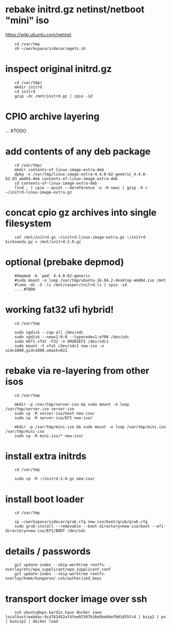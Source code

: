 # rebake initrd.gz netinst/netboot "mini" iso

https://wiki.ubuntu.com/netinst

        cd /var/tmp
        sh ~/workspace/sidecar/wgets.sh

# inspect original initrd.gz

        cd /var/tmp/
        mkdir initrd
        cd initrd
        gzip -dc /mnt/initrd.gz | cpio -id 

# CPIO archive layering

... #TODO

# add contents of any deb package

        cd /var/tmp/
        mkdir contents-of-linux-image-extra-deb
        dpkg -x /var/tmp/linux-image-extra-4.4.0-62-generic_4.4.0-62.83_amd64.deb contents-of-linux-image-extra-deb
        cd contents-of-linux-image-extra-deb
        find . | cpio --quiet --dereference -o -H newc | gzip -9 > ~/initrd-linux-image-extra.gz

# concat cpio gz archives into single filesystem

        cat /mnt/initrd.gz ~/initrd-linux-image-extra.gz ~/initrd-kickseeds.gz > /mnt/initrd-2.0.gz

# optional (prebake depmod)

        #depmod -b `pwd` 4.4.0-62-generic
        #sudo mount -o loop /var/tmp/ubuntu-16.04.2-desktop-amd64.iso /mnt
        #lzma -dc -S .lz /mnt/casper/initrd.lz | cpio -id
        ... #TODO

# working fat32 ufi hybrid!

        cd /var/tmp

        sudo sgdisk --zap-all /dev/sdc
        sudo sgdisk --new=1:0:0 --typecode=1:ef00 /dev/sdc
        sudo mkfs.vfat -F32 -n GRUB2EFI /dev/sdc1
        sudo mount -t vfat /dev/sdc1 new-iso -o uid=1000,gid=1000,umask=022

# rebake via re-layering from other isos

        cd /var/tmp

        mkdir -p /var/tmp/server-iso && sudo mount -o loop /var/tmp/server.iso server-iso
        sudo cp -R server-iso/boot new-iso/
        sudo cp -R server-iso/EFI new-iso/

        mkdir -p /var/tmp/mini-iso && sudo mount -o loop /var/tmp/mini.iso /var/tmp/mini-iso
        sudo cp -R mini-iso/* new-iso/

# install extra initrds

        cd /var/tmp

        sudo cp -R ~/initrd-2.0.gz new-iso/

# install boot loader

        cd /var/tmp

        cp ~/workspace/sidecar/grub.cfg new-iso/boot/grub/grub.cfg
        sudo grub-install --removable --boot-directory=new-iso/boot --efi-directory=new-iso/EFI/BOOT /dev/sdc

# details / passwords

        git update-index --skip-worktree rootfs-overlay/etc/wpa_supplicant/wpa_supplicant.conf
        git update-index --skip-worktree rootfs-overlay/home/kangaroo/.ssh/authorized_keys

# transport docker image over ssh

        ssh ubuntu@ops.bardin.haus docker save localhost/webdav:9c4762452af4fee02307b16e9be0defb01d55fc4 | bzip2 | pv | bunzip2 | docker load

